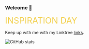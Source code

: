 ### Welcome 👋
<span style="color: #f2cf4a; font-family: fontspace.com/aquire-font-f43735; font-size: 2em;">INSPIRATION DAY</span>


Keep up with me with my Linktree [links](https://linktr.ee/axeliota). 

![GitHub stats](https://github-readme-stats.vercel.app/api?username=iotaaxel&count_private=true&show_icons=true&theme=outrun)


<!--
**iotaaxel/iotaaxel** is a ✨ _special_ ✨ repository because its `README.md` (this file) appears on your GitHub profile.

Here are some ideas to get you started:

- 🔭 I’m currently working on ...
- 🌱 I’m currently learning ...
- 👯 I’m looking to collaborate on ...
- 🤔 I’m looking for help with ...
- 💬 Ask me about ...
- 📫 How to reach me: ...
- 😄 Pronouns: ...
- ⚡ Fun fact: ...
-->
